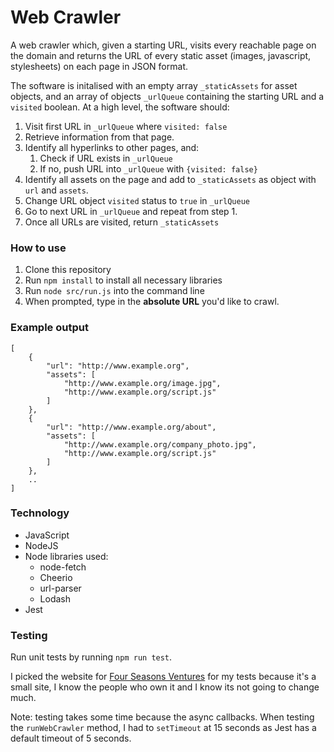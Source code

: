 # Web Crawler
A web crawler which, given a starting URL, visits every reachable page on the domain and returns the URL of every static asset (images, javascript, stylesheets) on each page in JSON format. 

The software is initalised with an empty array `_staticAssets` for asset objects, and an array of objects `_urlQueue` containing the starting URL and a `visited` boolean. At a high level, the software should: 
1. Visit first URL in `_urlQueue` where `visited: false`
2. Retrieve information from that page.
3. Identify all hyperlinks to other pages, and: 
    1. Check if URL exists in `_urlQueue`
    2. If no, push URL into `_urlQueue` with `{visited: false}`
4. Identify all assets on the page and add to `_staticAssets` as object with `url` and `assets`.
5. Change URL object `visited` status to `true` in `_urlQueue`
6. Go to next URL in `_urlQueue` and repeat from step 1. 
7. Once all URLs are visited, return `_staticAssets`

### How to use 
1. Clone this repository
2. Run `npm install` to install all necessary libraries
3. Run `node src/run.js` into the command line
4. When prompted, type in the **absolute URL** you'd like to crawl.

### Example output
```
[
    {
        "url": "http://www.example.org",
        "assets": [
            "http://www.example.org/image.jpg",
            "http://www.example.org/script.js"
        ]
    },
    {
        "url": "http://www.example.org/about",
        "assets": [
            "http://www.example.org/company_photo.jpg",
            "http://www.example.org/script.js"
        ]
    },
    ..
]
```

### Technology 
- JavaScript
- NodeJS
- Node libraries used:
    - node-fetch
    - Cheerio
    - url-parser
    - Lodash 
- Jest

### Testing
Run unit tests by running `npm run test`. 

I picked the website for [Four Seasons Ventures](https://www.four-seasons-ventures.com/) for my tests because it's a small site, I know the people who own it and I know its not going to change much.  

Note: testing takes some time because the async callbacks. When testing the `runWebCrawler` method, I had to `setTimeout` at 15 seconds as Jest has a default timeout of 5 seconds. 
